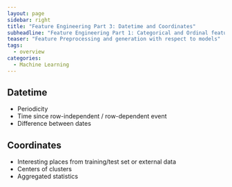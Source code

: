 ```yaml
---
layout: page
sidebar: right
title: "Feature Engineering Part 3: Datetime and Coordinates"
subheadline: "Feature Engineering Part 1: Categorical and Ordinal features"
teaser: "Feature Preprocessing and generation with respect to models"
tags:
  - overview
categories:
  - Machine Learning
---
```


## Datetime

- Periodicity
- Time since row-independent / row-dependent event
- Difference between dates

## Coordinates

- Interesting places from training/test set or external data
- Centers of clusters
- Aggregated statistics
